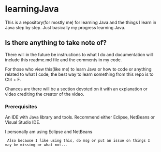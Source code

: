 # learningJava

This is a repository(for mostly me) for learning Java and the things I learn in Java step by step. Just basically my progress learning Java.

## Is there anything to take note of?

There will in the future be instructions to what I do and documentation will include this readme.md file and the comments in my code. 

For those who view this(like me) to learn Java or how to code or anything related to what I code, the best way to learn something from this repo is to Ctrl + F. 

Chances are there will be a section devoted on it with an explanation or video crediting the creator of the video.

### Prerequisites

An IDE with Java library and tools. Recommend either Eclipse, NetBeans or Visual Studio IDE.

I personally am using Eclipse and NetBeans

``` Also because I like using this, do msg or put an issue on things I may be missing or what not...```
